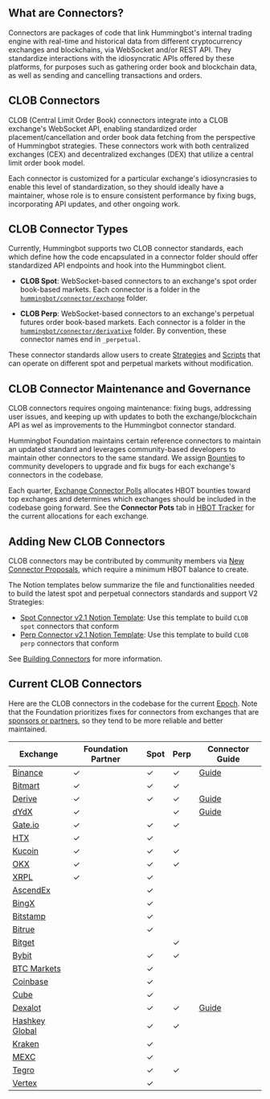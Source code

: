 ## What are Connectors?

Connectors are packages of code that link Hummingbot's internal trading engine with real-time and historical data from different cryptocurrency exchanges and blockchains, via WebSocket and/or REST API. They standardize interactions with the idiosyncratic APIs offered by these platforms, for purposes such as gathering order book and blockchain data, as well as sending and cancelling transactions and orders.

## CLOB Connectors

CLOB (Central Limit Order Book) connectors integrate into a CLOB exchange's WebSocket API, enabling standardized order placement/cancellation and order book data fetching from the perspective of Hummingbot strategies. These connectors work with both centralized exchanges (CEX) and decentralized exchanges (DEX) that utilize a central limit order book model. 

Each connector is customized for a particular exchange's idiosyncrasies to enable this level of standardization, so they should ideally have a maintainer, whose role is to ensure consistent performance by fixing bugs, incorporating API updates, and other ongoing work.

## CLOB Connector Types

Currently, Hummingbot supports two CLOB connector standards, each which define how the code encapsulated in a connector folder should offer standardized API endpoints and hook into the Hummingbot client.

* **CLOB Spot**: WebSocket-based connectors to an exchange's spot order book-based markets. Each connector is a folder in the [`hummingbot/connector/exchange`](https://github.com/hummingbot/hummingbot/tree/master/hummingbot/connector/exchange) folder.

* **CLOB Perp**: WebSocket-based connectors to an exchange's perpetual futures order book-based markets. Each connector is a folder in the [`hummingbot/connector/derivative`](https://github.com/hummingbot/hummingbot/tree/master/hummingbot/connector/derivative) folder. By convention, these connector names end in `_perpetual`.

These connector standards allow users to create [Strategies](/strategies) and [Scripts](/scripts) that can operate on different spot and perpetual markets without modification.

## CLOB Connector Maintenance and Governance

CLOB connectors requires ongoing maintenance: fixing bugs, addressing user issues, and keeping up with updates to both the exchange/blockchain API as wel as improvements to the Hummingbot connector standard.

Hummingbot Foundation maintains certain reference connectors to maintain an updated standard and leverages community-based developers to maintain other connectors to the same standard. We assign [Bounties](/bounties) to community developers to upgrade and fix bugs for each exchange's connectors in the codebase.

Each quarter, [Exchange Connector Polls](/governance/polls) allocates HBOT bounties toward top exchanges and determines which exchanges should be included in the codebase going forward. See the **Connector Pots** tab in [HBOT Tracker](https://docs.google.com/spreadsheets/d/1UNAumPMnXfsghAAXrfKkPGRH9QlC8k7Cu1FGQVL1t0M/edit?usp=sharing) for the current allocations for each exchange.

## Adding New CLOB Connectors

CLOB connectors may be contributed by community members via [New Connector Proposals](/governance/proposals), which require a minimum HBOT balance to create.

The Notion templates below summarize the file and functionalities needed to build the latest spot and perpetual connectors standards and support V2 Strategies:

* [Spot Connector v2.1 Notion Template](https://hummingbot-foundation.notion.site/Spot-Connector-v2-1-1cc43830938445c9974f43ef861d59f1): Use this template to build `CLOB spot` connectors that conform 
* [Perp Connector v2.1 Notion Template](https://hummingbot-foundation.notion.site/Perp-Connector-v2-1-57d8391eb54c40929f77067355fd551e): Use this template to build `CLOB perp` connectors that conform 

See [Building Connectors](/developers/connectors) for more information.

## Current CLOB Connectors

Here are the CLOB connectors in the codebase for the current [Epoch](/governance/epochs/). Note that the Foundation prioritizes fixes for connectors from exchanges that are [sponsors or partners](/sponsors), so they tend to be more reliable and better maintained.

| Exchange | Foundation Partner | Spot | Perp | Connector Guide |
|----------|-------------------|------|------|----------------|
| [Binance](./binance/index.md) | ✓ | ✓ | ✓ | [Guide](/academy-content/using-binance-with-hummingbot) |
| [Bitmart](./bitmart/index.md) | ✓ | ✓ | ✓ |  |
| [Derive](./derive/index.md) | ✓ | ✓ | ✓ | [Guide](/blog/running-a-trading-bot-with-hummingbot-on-derive/) |
| [dYdX](./dydx/index.md) | ✓ | | ✓ | [Guide](/blog/running-a-trading-bot-with-hummingbot-dashboard-on-dydx-v4/) |
| [Gate.io](./gate-io/index.md) | ✓ | ✓ | ✓ |  |
| [HTX](./huobi/index.md) | ✓ | ✓ |  |  |
| [Kucoin](./kucoin/index.md) | ✓ | ✓ | ✓ |  |
| [OKX](./okx/index.md) | ✓ | ✓ | ✓ |  |
| [XRPL](./xrpl.md) | ✓ | ✓ |  |  |
| [AscendEx](./ascendex/index.md) |  | ✓ |  |  |
| [BingX](./bing_x/index.md) | | ✓ |  | |
| [Bitstamp](./bitstamp/index.md) |  | ✓ |  |  |
| [Bitrue](./bitrue.md) |  | ✓ |  |  |
| [Bitget](./bitget-perpetual.md) |  |  | ✓ |  |
| [Bybit](./bybit.md) | | ✓ | ✓ |  |
| [BTC Markets](./btc-markets.md) |  | ✓ |  |  |
| [Coinbase](./coinbase.md) |  | ✓ |  |  |
| [Cube](./cube/index.md) | | ✓ |  |  |
| [Dexalot](./dexalot/index.md) | | ✓ | ✓ | [Guide](/blog/using-dexalot-with-hummingbot/) |
| [Hashkey Global](./hashkey/index.md) | | ✓ | ✓ |  |
| [Kraken](./kraken/index.md) |  | ✓ |  |  |
| [MEXC](./mexc/index.md) |  | ✓ |  |  |
| [Tegro](./tegro/index.md) | | ✓ | ✓ |  |
| [Vertex](./vertex.md) | | ✓ |  |  |
